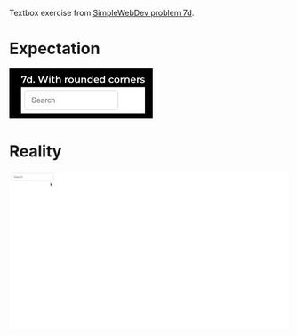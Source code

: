 Textbox exercise from [SimpleWebDev problem 7d](https://www.youtube.com/watch?v=G3e-cpL7ofc&list=PLEPye7A7EcQZrT3VSBb7jtxnxIfY3yyG6&index=1&t=8739s).

# Expectation
![expected result](expectation.png)

# Reality
![my result](result.png)
